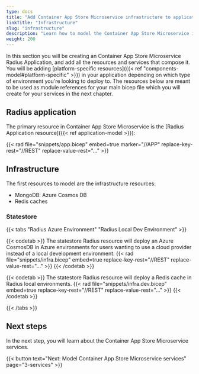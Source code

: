 ```yaml
---
type: docs
title: "Add Container App Store Microservice infrastructure to application"
linkTitle: "Infrastructure"
slug: "infrastructure"
description: "Learn how to model the Container App Store Microservice infrastructure in Bicep"
weight: 200
---
```


In this section you will be creating an Container App Store Microservice Radius Application, and add all the resources and services that compose it. You will be adding [platform-specific resources]({{< ref "components-model#platform-specific" >}}) in your application depending on which type of environment you're looking to deploy to. The resources below are meant to be used as module references for your main bicep file which you will create for your services in the next chapter.

## Radius application

The primary resource in Container App Store Microservice is the [Radius Application resource]({{< ref application-model >}}):

{{< rad file="snippets/app.bicep" embed=true marker="//APP" replace-key-rest="//REST" replace-value-rest="..." >}}

## Infrastructure

The first resources to model are the infrastructure resources:

- MongoDB: Azure Cosmos DB
- Redis caches

### Statestore

{{< tabs "Radius Azure Environment" "Radius Local Dev Environment" >}}

{{< codetab >}}
The statestore Radius resource will deploy an Azure CosmosDB in Azure environments for users wanting to use a cloud provider instead of a local development environment.
{{< rad file="snippets/infra.bicep" embed=true replace-key-rest="//REST" replace-value-rest="..."  >}}
{{< /codetab >}}

{{< codetab >}}
The statestore Radius resource will deploy a Redis cache in Radius local environments.
{{< rad file="snippets/infra.dev.bicep" embed=true replace-key-rest="//REST" replace-value-rest="..."  >}}
{{< /codetab >}}

{{< /tabs >}}

## Next steps

In the next step, you will learn about the Container App Store Microservice services.

{{< button text="Next: Model Container App Store Microservice services" page="3-services" >}}
